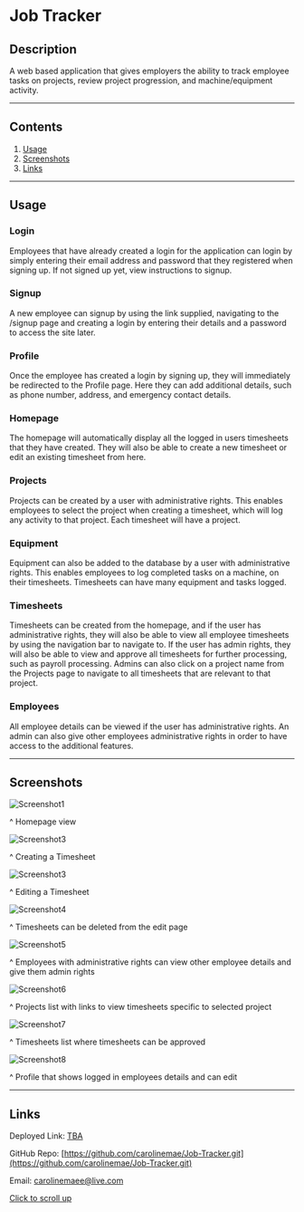 # Job Tracker

## Description
A web based application that gives employers the ability to track employee tasks on projects, review project progression, and machine/equipment activity.

---
## Contents
1. [Usage](#usage)
1. [Screenshots](#screenshots)
1. [Links](#links)
---
## Usage
### Login
Employees that have already created a login for the application can login by simply entering their email address and password that they registered when signing up. If not signed up yet, view instructions to signup.

### Signup
A new employee can signup by using the link supplied, navigating to the /signup page and creating a login by entering their details and a password to access the site later.

### Profile
Once the employee has created a login by signing up, they will immediately be redirected to the Profile page. Here they can add additional details, such as phone number, address, and emergency contact details.

### Homepage
The homepage will automatically display all the logged in users timesheets that they have created. They will also be able to create a new timesheet or edit an existing timesheet from here.

### Projects
Projects can be created by a user with administrative rights. This enables employees to select the project when creating a timesheet, which will log any activity to that project. Each timesheet will have a project.

### Equipment
Equipment can also be added to the database by a user with administrative rights. This enables employees to log completed tasks on a machine, on their timesheets. Timesheets can have many equipment and tasks logged.

### Timesheets
Timesheets can be created from the homepage, and if the user has administrative rights, they will also be able to view all employee timesheets by using the navigation bar to navigate to. If the user has admin rights, they will also be able to view and approve all timesheets for further processing, such as payroll processing. Admins can also click on a project name from the Projects page to navigate to all timesheets that are relevant to that project.

### Employees
All employee details can be viewed if the user has administrative rights. An admin can also give other employees administrative rights in order to have access to the additional features.

---
## Screenshots
![Screenshot1](./images/Screenshot1.jpg)

^ Homepage view

![Screenshot3](./images/Screenshot2.jpg)

^ Creating a Timesheet

![Screenshot3](./images/Screenshot3.jpg)

^ Editing a Timesheet

![Screenshot4](./images/Screenshot4.jpg)

^ Timesheets can be deleted from the edit page

![Screenshot5](./images/Screenshot5.jpg)

^ Employees with administrative rights can view other employee details and give them admin rights

![Screenshot6](./images/Screenshot6.jpg)

^ Projects list with links to view timesheets specific to selected project

![Screenshot7](./images/Screenshot7.jpg)

^ Timesheets list where timesheets can be approved

![Screenshot8](./images/Screenshot8.jpg)

^ Profile that shows logged in employees details and can edit

---

## Links
Deployed Link: [TBA](#)

GitHub Repo: [https://github.com/carolinemae/Job-Tracker.git](https://github.com/carolinemae/Job-Tracker.git)

Email: [carolinemaee@live.com](mailto:carolinemaee@live.com)

[Click to scroll up](#job-tracker)